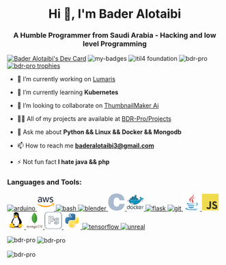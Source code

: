 <h1 align="center">Hi 👋, I'm Bader Alotaibi</h1>
<h3 align="center">A Humble Programmer from Saudi Arabia - Hacking and low level Programming</h3>
<a href="https://app.daily.dev/baderalotaibi"><img src="https://github.com/user-attachments/assets/bc4fe43f-6a99-4dd6-b157-bea67f030859" width="652" alt="Bader Alotaibi's Dev Card"/></a>

  
  <img src="https://github.com/user-attachments/assets/080c07c2-9ecf-4cc8-97c9-2bac5d96a37e" alt="my-badges" width="240">

  <img src="https://github.com/user-attachments/assets/96d80860-6f11-4c47-86af-a69c275137b8" alt="itil4 foundation" width="120">

  <img src="https://komarev.com/ghpvc/?username=bdr-pro&label=Profile%20views&color=0e75b6&style=flat" alt="bdr-pro" width="120">





  <a href="https://github.com/ryo-ma/github-profile-trophy">
    <img src="https://github-profile-trophy.vercel.app/?username=bdr-pro" alt="bdr-pro trophies">
  </a>
  
- 🔭 I’m currently working on [Lumaris](https://github.com/BDR-Pro/lumaris_marketplace)

- 🌱 I’m currently learning **Kubernetes**

- 👯 I’m looking to collaborate on [ThumbnailMaker Ai](https://github.com/BDR-Pro/ThumbnailMaker)

- 👨‍💻 All of my projects are available at [BDR-Pro/Projects](https://github.com/BDR-Pro?tab=repositories)

- 💬 Ask me about **Python && Linux && Docker && Mongodb**

- 📫 How to reach me **baderalotaibi3@gmail.com**
 
- ⚡ Not fun fact **I hate java && php**

<h3 align="left">Languages and Tools:</h3>
<p align="left"> <a href="https://www.arduino.cc/" target="_blank" rel="noreferrer"> <img src="https://cdn.worldvectorlogo.com/logos/arduino-1.svg" alt="arduino" width="40" height="40"/> </a> <a href="https://aws.amazon.com" target="_blank" rel="noreferrer"> <img src="https://raw.githubusercontent.com/devicons/devicon/master/icons/amazonwebservices/amazonwebservices-original-wordmark.svg" alt="aws" width="40" height="40"/> </a> <a href="https://www.gnu.org/software/bash/" target="_blank" rel="noreferrer"> <img src="https://www.vectorlogo.zone/logos/gnu_bash/gnu_bash-icon.svg" alt="bash" width="40" height="40"/> </a> <a href="https://www.blender.org/" target="_blank" rel="noreferrer"> <img src="https://download.blender.org/branding/community/blender_community_badge_white.svg" alt="blender" width="40" height="40"/> </a> <a href="https://www.cprogramming.com/" target="_blank" rel="noreferrer"> <img src="https://raw.githubusercontent.com/devicons/devicon/master/icons/c/c-original.svg" alt="c" width="40" height="40"/> </a> <a href="https://www.docker.com/" target="_blank" rel="noreferrer"> <img src="https://raw.githubusercontent.com/devicons/devicon/master/icons/docker/docker-original-wordmark.svg" alt="docker" width="40" height="40"/> </a> <a href="https://flask.palletsprojects.com/" target="_blank" rel="noreferrer"> <img src="https://www.vectorlogo.zone/logos/pocoo_flask/pocoo_flask-icon.svg" alt="flask" width="40" height="40"/> </a> <a href="https://git-scm.com/" target="_blank" rel="noreferrer"> <img src="https://www.vectorlogo.zone/logos/git-scm/git-scm-icon.svg" alt="git" width="40" height="40"/> </a> <a href="https://www.java.com" target="_blank" rel="noreferrer"> <img src="https://raw.githubusercontent.com/devicons/devicon/master/icons/java/java-original.svg" alt="java" width="40" height="40"/> </a> <a href="https://developer.mozilla.org/en-US/docs/Web/JavaScript" target="_blank" rel="noreferrer"> <img src="https://raw.githubusercontent.com/devicons/devicon/master/icons/javascript/javascript-original.svg" alt="javascript" width="40" height="40"/> </a> <a href="https://www.linux.org/" target="_blank" rel="noreferrer"> <img src="https://raw.githubusercontent.com/devicons/devicon/master/icons/linux/linux-original.svg" alt="linux" width="40" height="40"/> </a> <a href="https://www.mongodb.com/" target="_blank" rel="noreferrer"> <img src="https://raw.githubusercontent.com/devicons/devicon/master/icons/mongodb/mongodb-original-wordmark.svg" alt="mongodb" width="40" height="40"/> </a> <a href="https://www.photoshop.com/en" target="_blank" rel="noreferrer"> <img src="https://raw.githubusercontent.com/devicons/devicon/master/icons/photoshop/photoshop-line.svg" alt="photoshop" width="40" height="40"/> </a> <a href="https://www.python.org" target="_blank" rel="noreferrer"> <img src="https://raw.githubusercontent.com/devicons/devicon/master/icons/python/python-original.svg" alt="python" width="40" height="40"/> </a> <a href="https://www.tensorflow.org" target="_blank" rel="noreferrer"> <img src="https://www.vectorlogo.zone/logos/tensorflow/tensorflow-icon.svg" alt="tensorflow" width="40" height="40"/> </a> <a href="https://unrealengine.com/" target="_blank" rel="noreferrer"> <img src="https://raw.githubusercontent.com/kenangundogan/fontisto/036b7eca71aab1bef8e6a0518f7329f13ed62f6b/icons/svg/brand/unreal-engine.svg" alt="unreal" width="40" height="40"/> </a> </p>

<p><img align="left" src="https://github-readme-stats.vercel.app/api/top-langs?username=bdr-pro&show_icons=true&locale=en&layout=compact" alt="bdr-pro" /></p>

<p>&nbsp;<img align="center" src="https://github-readme-stats.vercel.app/api?username=bdr-pro&show_icons=true&locale=en" alt="bdr-pro" /></p>

<p><img align="center" src="https://github-readme-streak-stats.herokuapp.com/?user=bdr-pro&" alt="bdr-pro" /></p>

